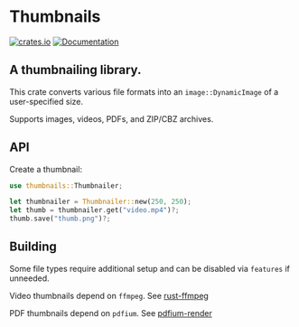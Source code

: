 # Thumbnails
[![crates.io](https://img.shields.io/crates/v/thumbnails.svg)](https://crates.io/crates/thumbnails)
[![Documentation](https://docs.rs/thumbnails/badge.svg)](https://docs.rs/thumbnails)

## A thumbnailing library.

This crate converts various file formats into an `image::DynamicImage` of a user-specified size.

Supports images, videos, PDFs, and ZIP/CBZ archives.

## API
Create a thumbnail:
```rust
use thumbnails::Thumbnailer;

let thumbnailer = Thumbnailer::new(250, 250);
let thumb = thumbnailer.get("video.mp4")?;
thumb.save("thumb.png")?;
```

## Building
Some file types require additional setup and can be disabled via `features` if unneeded.

Video thumbnails depend on `ffmpeg`. See [rust-ffmpeg](https://github.com/zmwangx/rust-ffmpeg/wiki/Notes-on-building)

PDF thumbnails depend on `pdfium`. See [pdfium-render](https://github.com/ajrcarey/pdfium-render?#dynamic-linking)
